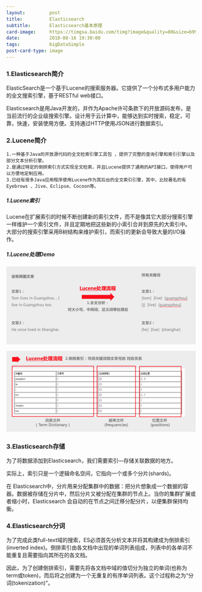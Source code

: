 ```yaml
---
layout:         post
title:          Elasticsearch
subtitle:       Elasticsearch基本原理
card-image:     https://timgsa.baidu.com/timg?image&quality=80&size=b9999_10000&sec=1546687273694&di=6315e99afd153b5eadd0d3fc1e5eece6&imgtype=0&src=http%3A%2F%2Fwx1.sinaimg.cn%2Fcrop.0.0.2048.1150.1000%2F006qUms7gy1fccwuxi41ij31kw0w0dgv.jpg
date:           2018-08-16 19:30:00
tags:           bigDataSimple
post-card-type: image
---
```


### 1.Elasticsearch简介

ElasticSearch是一个基于Lucene的搜索服务器。它提供了一个分布式多用户能力的全文搜索引擎，基于RESTful web接口。

Elasticsearch是用Java开发的，并作为Apache许可条款下的开放源码发布，是当前流行的企业级搜索引擎。设计用于云计算中，能够达到实时搜索，稳定，可靠，快速，安装使用方便。支持通过HTTP使用JSON进行数据索引。 

### 2.Lucene简介
  
    1.一种基于Java的开放源代码的全文检索引擎工具包 ，提供了完整的查询引擎和索引引擎以及部分文本分析引擎。
    2.是通过特定的倒排索引方式实现全文检索，并且Lucene提供了通用的API接口，使得用户可以方便地定制应用。
    3.已经有很多Java应用程序使用Lucene作为其后台的全文索引引擎，其中，比较著名的有Eyebrows 、Jive、Eclipse、Cocoon等。
    
##### 1.Lucene索引
Lucene在扩展索引的时候不断创建新的索引文件，而不是像其它大部分搜索引擎一样维护一个索引文件，并且定期地把这些新的小索引合并到原先的大索引中。
大部分的搜索引擎采用B树结构来维护索引，而索引的更新会导致大量的I/O操作。

##### 1.Lucene处理Demo

![MacDown Screenshot](/assets/images/Lucene1.png)

![MacDown Screenshot](/assets/images/Lucene2.png)


### 3.Elasticsearch存储

为了将数据添加到Elasticsearch，我们需要索引—存储关联数据的地方。

实际上，索引只是一个逻辑命名空间，它指向一个或多个分片(shards)。

在 Elasticsearch中，分片用来分配集群中的数据：把分片想象成一个数据的容器。数据被存储在分片中，然后分片又被分配在集群的节点上。当你的集群扩展或者缩小时，Elasticsearch 会自动的在节点之间迁移分配分片，以便集群保持均衡。


### 4.Elasticsearch分词

为了完成此类full-text域的搜索，ES必须首先分析文本并将其构建成为倒排索引(inverted index)。倒排索引由各文档中出现的单词列表组成，列表中的各单词不能重复且需要指向其所在的各文档。

因此，为了创建倒排索引，需要先将各文档中域的值切分为独立的单词(也称为term或token)，而后将之创建为一个无重复的有序单词列表。这个过程称之为“分词(tokenization)”。





